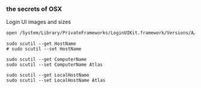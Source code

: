 ### the secrets of OSX

Login UI images and sizes

```bash
open /System/Library/PrivateFrameworks/LoginUIKit.framework/Versions/A/Frameworks/LoginUICore.framework
```

```shell
sudo scutil --get HostName
# sudo scutil --set HostName

sudo scutil --get ComputerName
sudo scutil --set ComputerName Atlas

sudo scutil --get LocalHostName
sudo scutil --set LocalHostName Atlas
```
